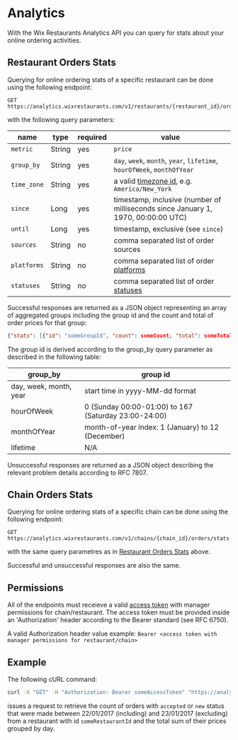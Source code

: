 # Analytics
With the Wix Restaurants Analytics API you can query for stats about your online ordering activities.

## Restaurant Orders Stats
Querying for online ordering stats of a specific restaurant can be done using the following endpoint:

~~~
GET https://analytics.wixrestaurants.com/v1/restaurants/{restaurant_id}/orders/stats
~~~

with the following query parameters:

|name       |type  |required|value                                                                                    |
|-----------|------|--------|-----------------------------------------------------------------------------------------|
|`metric`   |String|yes     |`price`                                                                                  |
|`group_by` |String|yes     |`day`, `week`, `month`, `year`, `lifetime`, `hourOfWeek`, `monthOfYear`                  |
|`time_zone`|String|yes     |a valid [timezone id](https://en.wikipedia.org/wiki/List_of_tz_database_time_zones), e.g. `America/New_York`                                                                                                    |
|`since`    |Long  |yes     |timestamp, inclusive (number of milliseconds since January 1, 1970, 00:00:00 UTC)        |
|`until`    |Long  |yes     |timestamp, exclusive (see `since`)                                                       |
|`sources`  |String|no      |comma separated list of order sources                                                    |
|`platforms`|String|no      |comma separated list of order [platforms](https://github.com/wix/openrest4j/blob/master/openrest4j-api/src/main/java/com/wix/restaurants/Platforms.java)       |
|`statuses` |String|no      |comma separated list of order [statuses](https://github.com/wix/openrest4j/blob/master/openrest4j-api/src/main/java/com/wix/restaurants/orders/Statuses.java) |

Successful responses are returned as a JSON object representing an array of aggregated groups 
including the group id and the count and total of order prices for that group:

~~~ json
{"stats": [{"id": "someGroupId", "count": someCount, "total": someTotal}]}
~~~

The group id is derived according to the group_by query parameter as described in the following table:

|group_by              |group id                                             |
|----------------------|-----------------------------------------------------|
|day, week, month, year|start time in yyyy-MM-dd format                      |
|hourOfWeek            |0 (Sunday 00:00-01:00) to 167 (Saturday 23:00-24:00) |
|monthOfYear           |month-of-year index: 1 (January) to 12 (December)    |
|lifetime              |N/A                                                  |

Unsuccessful responses are returned as a JSON object describing the relevant problem details according to RFC 7807.

## Chain Orders Stats
Querying for online ordering stats of a specific chain can be done using the following endpoint:

~~~
GET https://analytics.wixrestaurants.com/v1/chains/{chain_id}/orders/stats
~~~

with the same query parametres as in [Restaurant Orders Stats](Analytics#restaurant-orders-stats) above.

Successful and unsuccessful responses are also the same.

## Permissions
All of the endpoints must receieve a valid [access token](Authorization) with manager permissions for chain/restaurant.
The access token must be provided inside an 'Authorization' header according to the Bearer standard (see RFC 6750).

A valid Authorization header value example: ``` Bearer <access token with manager permissions for restaurant/chain> ```

## Example
The following cURL command:

~~~ bash
curl -X "GET" -H "Authorization: Bearer someAccessToken" "https://analytics.wixrestaurants.com/v1/restaurants/someRestaurantId/orders/stats?metric=price&group_by=day&time_zone=Asia%2FJerusalem&since=1485043200000&until=1485129600000&statuses=accepted,new"
~~~

issues a request to retrieve the count of orders with ```accepted``` or ```new``` status that were made between 22/01/2017 (including) and 23/01/2017 (excluding) from  a restaurant with id ```someRestaurantId``` and the total sum of their prices grouped by day.
